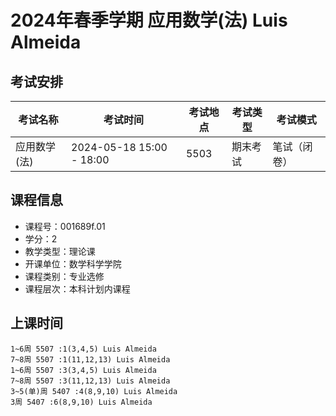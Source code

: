 # 2024年春季学期 应用数学(法) Luis Almeida




## 考试安排

| 考试名称 | 考试时间 | 考试地点 | 考试类型 | 考试模式 |
| -------- | -------- | -------- | -------- | -------- |
| 应用数学(法) | 2024-05-18 15:00 - 18:00 | 5503 | 期末考试 | 笔试（闭卷） |





## 课程信息

- 课程号：001689f.01
- 学分：2
- 教学类型：理论课
- 开课单位：数学科学学院
- 课程类别：专业选修
- 课程层次：本科计划内课程

## 上课时间

```
1~6周 5507 :1(3,4,5) Luis Almeida
7~8周 5507 :1(11,12,13) Luis Almeida
1~6周 5507 :3(3,4,5) Luis Almeida
7~8周 5507 :3(11,12,13) Luis Almeida
3~5(单)周 5407 :4(8,9,10) Luis Almeida
3周 5407 :6(8,9,10) Luis Almeida
```

